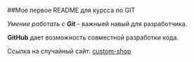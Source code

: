 ##Мое первое README для курсса по GIT

*Умение работать с **Git*** - важныей навый для разработчика.

**GitHub** дает возможность совместной разработки кода.

Ссылка на случайный сайт: [custom-shop](https://custom-shop.ru/ "Перейти в custom-shop.ru") 
